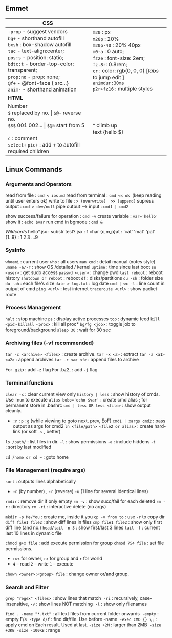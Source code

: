 ## Emmet

| **CSS** |  |
| ---- | ---- |
| `-prop` - suggest vendors<br>`bg+` - shorthand autofill<br>`bxsh` : box-shadow autofill<br>`tac` - text-align:center;<br>`pos:s` - position: static;<br>`bdtc:t` - border-top-color: transparent;<br>`prop:no` - prop: none;<br>`@f+` - @font-face { src...}<br>`anim-` - shorthand animation | `m20` : px<br>`m20p` : 20%<br>`m20p-40` : 20% 40px<br>`m0-a` : 0 auto;<br>`fz2e` : font-size: 2em;<br>`fz.8r`: 0.8rem;<br>`cr` : color: rgb(0, 0, 0) [_tabs_ to jump edit ]<br>`animdur:30ms`<br>`p2r+fz16` : multiple styles |
| **HTML** |  |
| Number<br>`$` replaced by no.  \|  `$@-` reverse no.  <br>`$$$` 001 002...     \|  `$@5`  start from 5<br><br>`c` : comment<br>`select+` `pic+` : add + to autofill required children | ^ climb up<br>text {hello $} |

## Linux Commands

### Arguments and Operators

read from file : `cmd < ios.md`
read from terminal : `cmd << ok`  (keep reading until user enters ok)
write to file : `> (overwrite)  >> (append)`
supress output : `cmd > dev/null`
pipe output --> input : `cmd1 | cmd2`

show success/failure for operation : `cmd -v`
create variable : `var='hello'`
show it : `echo $var`
run cmd in bgmode : `cmd &`

_Wildcards_
hello*.jsx :  substr
test?.jsx : 1 char
{c,m,p}at : 'cat' 'mat' 'pat'
{1..9} : 1 2 3 ...9

### SysInfo 

`whoami` : current user
`who` : all users
`man cmd` : detail manual (notes style)
`uname -a/-r` : show OS /detailed / kernel 
`uptime` : time since last boot
`su <user>` : get sudo access
`passwd <user>` : change pwd
`last reboot` : reboot history
`shutdown or reboot` : reboot
`df` : disks/partitions
`du -sh` : folder size
`du -ah` : each file's size
`date > log.txt` : log date
`cmd | wc -l` : line count in output of cmd
`ping <url>` : test internet
`traceroute <url>` : show packet route

### Process Management

`halt` : stop machine
`ps` : display active processes
`top` : dynamic feed
`kill <pid>`
`killall <proc>` : kill all proc*
`bg/fg <job>` : toggle job to foreground/background
`sleep 30` : wait for 30 sec

### Archiving files (-vf recommended)

`tar -c <archive> <files>` : create archive. 
`tar -x <a>` : extract
`tar -a <a1> <a2>` : append archives
`tar -r <a> <f>` : append files to archive

For .gzip : add `-z` flag
For .bz2, : add `-j` flag

### Terminal functions

`clear -x` : clear current view only
`history | less` : show history of cmds. Use `!num` to execute 
`alias bobo='echo $var'` : create cmd alias ; for permanent store in .bashrc
`cmd | less OR less <file>` : show output cleanly.
  - `:n` `:p` `:g` (while viewing to goto next, prev, EoF)
`cmd1 | xargs cmd2` : pass output as args for cmd2
`ln <file/path> <file2 or alias>` : create hard-link (or soft `-s` , better)

`ls /path/` : list files in dir.
  `-l` : show permissions
  `-a` : include hiddens
  `-t` : sort by last modified

`cd /home or cd ~` : goto home

### File Management (require args)

`sort` : outputs lines alphabetically
  - `-n` (by number) , `-r` (reverse) `-u` (1 line for several identical lines)

`rmdir` : remove dir if only empty
`rm -v` : show succ/fail for each deleted
`rm -r` : directory
`rm -ri` : interactive delete (no args)

`mkdir -p Me/You` : create me, inside it you
`cp -v from to` : use `-r` to copy dir 
`diff file1 file2` : show diff lines in files
`cmp file1 file2` : show only first diff line (and no.)
`head/tail -n 3` : show first/last 3 lines
`tail -f` : current last 10 lines in dynamic file

`chmod g+x file` : add execute permission for group
`chmod 754 file` : set file permissions. 
  - `rwx` for owner, `rx` for group and `r` for world
  - `4` – read `2` – write `1` – execute

`chown <owner>:<group> file` : change owner or/and group.

### Search and Filter

`grep "regex" <files>` : show lines that match 
  `-ri` : recursively, case-insensitive, 
  `-v` : show lines NOT matching 
  `-l` : show only filenames

`find . -name "*.txt"` : all text files from current folder onwards 
  `-empty` : empty F/s 
  `-type d/f` : find dir/file. Use before -name 
  `-exec CMD {} \;` : apply cmd on Each result. Used at last.
  `-size +2M` : larger than 2MB 
  `-size +3KB -size -100KB` : range
